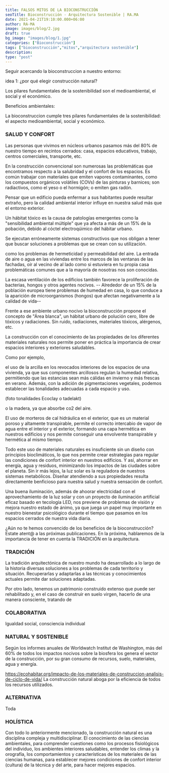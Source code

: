```yaml
---
title: FALSOS MITOS DE LA BIOCONSTRUCCIÓN
seoTitle: Bioconstrucción - Arquitectura Sostenible | RA.MA
date: 2021-04-21T19:10:00.000+06:00
author: RA·MA
image: images/blog/2.jpg
draft: true
bg_image: "images/blog/1.jpg"
categories: ["Bioconstrucción"]
tags: ["bioconstrucción","mitos","arquitectura sostenible"]
description: 
type: "post" 
---
```


Seguir acercando la bioconstruccion a nuestro entorno: 

idea 1: ¿por qué elegir construcción natural?

Los pilares fundamentales de la sostenibilidad son el medioambiental, el social y el económico. 

Beneficios ambientales:

La bioconstruccion cumple tres pilares fundamentales de la sostenibilidad: el aspecto medioambiental, social y económico. 


### SALUD Y CONFORT

Las personas que vivimos en núcleos urbanos pasamos más del 80% de nuestro tiempo en recintos cerrados:  casa, espacios educativos, trabajo, centros comerciales, transporte, etc.


En la construcción convencional son numerosas las problemáticas que encontramos respecto a la salubridad y el confort de los espacios. Es común trabajar con materiales que emiten vapores contaminantes, como los compuestos orgánicos volátiles (COVs) de las pinturas y barnices; son radiactivos, como el yeso o el hormigón; o emiten gas radón.

Pensar que un edificio pueda enfermar a sus habitantes puede resultar extraño, pero la calidad ambiental interior influye en nuestra salud más que el entorno exterior.

Un hábitat tóxico es la causa de patologías emergentes como la "sensibilidad ambiental múltiple" que ya afecta a más de un 15% de la pobación, debido al cóctel electroqúimico del hábitar urbano. 

Se ejecutan erróneamente sistemas constructivos que nos obligan a tener que buscar soluciones a problemas que se crean con su utilización.

como los problemas de hermeticidad y permeabilidad del aire. La entrada de aire o agua en las viviendas entre los marcos de las ventanas de las fachadas, oír al vecino de al lado como si estuviera en tu propia casa problemáticas comunes que a la mayoría de nosotras nos son conocidas.

La escasa ventilación de los edificios también favorece la proliferación de bacterias, hongos y otros agentes nocivos.
-- Alrededor de un 15% de la población europea tiene problemas de humedad en casa, lo que conduce a la aparición de microorganismos (hongos) que afectan negativamente a la calidad de vida--


Frente a ese ambiente urbano nocivo la bioconstrucción propone el concepto de "Área blanca", un hábitat urbano de polución cero, libre de tóxicos y radiaciones. Sin ruido, radiaciones, materiales tóxicos, alérgenos, etc. 

La construcción con el conocimiento de las propiedades de los diferentes  materiales naturales nos permite poner en práctica la importancia de crear espacios interiores y exteriores saludables. 

Como por ejemplo, 

el uso de la arcilla en los revocados interiores de los espacios de una vivienda, ya que sus componentes arcillosos regulan la humedad relativa, permitiendo que las estancias sean más cálidas en invierno y más frescas en verano. Además, con la adición de pigmentaciones vegetales, podemos establecer las tonalidades adecuadas a cada espacio y uso. 

 (foto tonalidades Ecoclay o tadelakt)

o la madera, ya que absorbe co2 del aire. 

El uso de morteros de cal hidráulica en el exterior, que es un material poroso y altamente transpirable, permite el correcto intercabio de vapor de agua entre el interior y el exterior, formando una capa hermética en nuestros edificios y nos permite conseguir una envolvente transpirable y hermética al mismo tiempo.


Todo este uso de materiales naturales es insuficiente sin un diseño con principios bioclimáticos, lo que nos permite crear estrategias para regular las condiciones de confort interior en nuestros edificios. Y así, ahorrar en energía, agua y residuos, minimizando los impactos de las ciudades sobre el planeta. 
Sin ir más lejos, la luz solar es la reguladora de nuestros sistemas metabólicos. Diseñar atendiendo a sus propiedades resulta directamente benficioso para nuestra salud y nuestra sensación de confort. 

Una buena iluminación, además de ahoorar electricidad con el aprovechamiento de la luz solar y con un proyecto de iluminación artificial eficaz basado en tecología LED, nos previene de problemas de visión y mejora nuestro estado de ánimo, ya que juega un papel muy importante en nuestro bienestar psicológico durante el tiempo que pasamos en los espacios cerrados de nuestra vida diaria. 



¿Aún no te hemos convencido de los beneficios de la bioconstrucción? Estate atent@ a las próximas publicaciones. En la próxima, hablaremos de la importancia de tener en cuenta la TRADICIÓN en la arquitectura.



### TRADICIÓN

La tradición arquitectónica de nuestro mundo ha desarrollado a lo largo de la historia diversas soluciones a los problemas de cada territorio y situación. Recuperarlas y adaptarlas a las técnicas y conocimientos actuales permite dar soluciones adaptadas.

Por otro lado, tenemos un patrimonio construido extenso que puede ser rehabilitado y, en el caso de construir en suelo virgen, hacerlo de una manera consciente, tratando de 


### COLABORATIVA

Igualdad social, consciencia individual


### NATURAL Y SOSTENIBLE

Según los informes anuales de Worldwatch Institut de Washington, más del 60% de todos los impactos nocivos sobre la biosfera los genera el sector de la construcción, por su gran consumo de recursos, suelo, materiales, agua y energía.

https://ecohabitar.org/impacto-de-los-materiales-de-construccion-analisis-de-ciclo-de-vida/
La construcción natural aboga por la eficiencia de todos los recursos utilizados.  


### ALTERNATIVA

Toda  


### HOLÍSTICA

Con todo lo anteriormente mencionado, la construcción natural es una disciplina compleja y multidisciplinar. El conocimiento de las ciencias ambientales, para comprender cuestiones como los procesos fisiológicos del individuo, los ambientes interiores saludables, entender los climas y la orografía, los comportamientos y características de los materiales de las ciencias humanas, para establecer mejores condiciones de confort interior (cultura) de la técnica y del arte, para hacer mejores espacios. 


